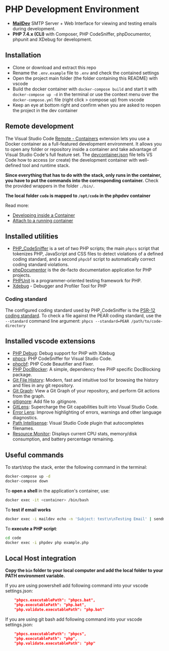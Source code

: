 # PHP Development Environment

* [**MailDev**](https://github.com/maildev/maildev) SMTP Server + Web Interface for viewing and testing emails during development.
* **PHP 7.4.x (CLI)** with Composer, PHP CodeSniffer, phpDocumentor, phpunit and XDebug for development.

## Installation

- Clone or download and extract this repo
- Rename the `.env.example` file to `.env` and check the contained settings
- Open the project main folder (the folder containing this README) with vscode
- Build the docker container with `docker-compose build` and start it with `docker-compose up -d` in the terminal or use the context menu over the `docker-compose.yml` file (right click > compose up) from vscode
- Keep an eye at bottom right and confirm when you are asked to reopen the project in the dev container

## Remote development

The Visual Studio Code [Remote - Containers](https://marketplace.visualstudio.com/items?itemName=ms-vscode-remote.remote-containers) extension lets you use a Docker container as a full-featured development environment. It allows you to open any folder or repository inside a container and take advantage of Visual Studio Code's full feature set. The [devcontainer.json](./.devcontainer.json) file tells VS Code how to access (or create) the development container with well-defined tool and runtime stack.

**Since everything that has to do with the stack, only runs in the container, you have to put the commands into the corresponding container.** Check the provided wrappers in the folder `./bin/`.

**The local folder `code` is mapped to `/opt/code` in the phpdev container**

Read more:

* [Developing inside a Container](https://code.visualstudio.com/docs/remote/containers)
* [Attach to a running container](https://code.visualstudio.com/docs/remote/attach-container)

## Installed utilities

* [PHP_CodeSniffer](https://github.com/squizlabs/PHP_CodeSniffer) is a set of two PHP scripts; the main `phpcs` script that tokenizes PHP, JavaScript and CSS files to detect violations of a defined coding standard, and a second `phpcbf` script to automatically correct coding standard violations.
* [phpDocumentor](https://www.phpdoc.org/) is the de-facto documentation application for PHP projects.
* [PHPUnit](https://phpunit.de/) is a programmer-oriented testing framework for PHP.
* [Xdebug](https://xdebug.org/) - Debugger and Profiler Tool for PHP

### Coding standard

The configured coding standard used by PHP_CodeSniffer is the [PSR-12 coding standard](https://www.php-fig.org/psr/psr-12/). To check a file against the PEAR coding standard, use the `--standard` command line argument: `phpcs --standard=PEAR /path/to/code-directory`

## Installed vscode extensions

* [PHP Debug](https://marketplace.visualstudio.com/items?itemName=xdebug.php-debug): Debug support for PHP with Xdebug
* [phpcs](https://marketplace.visualstudio.com/items?itemName=ikappas.phpcs): PHP CodeSniffer for Visual Studio Code.
* [phpcbf](https://marketplace.visualstudio.com/items?itemName=persoderlind.vscode-phpcbf): PHP Code Beautifier and Fixer.
* [PHP DocBlocker](https://marketplace.visualstudio.com/items?itemName=neilbrayfield.php-docblocker): A simple, dependency free PHP specific DocBlocking package.
* [Git File History](https://marketplace.visualstudio.com/items?itemName=pomber.git-file-history): Modern, fast and intuitive tool for browsing the history and files in any git repository.
* [Git Graph](https://marketplace.visualstudio.com/items?itemName=mhutchie.git-graph): View a Git Graph of your repository, and perform Git actions from the graph.
* [gitignore](https://marketplace.visualstudio.com/items?itemName=michelemelluso.gitignore): Add file to .gitignore.
* [GitLens](https://marketplace.visualstudio.com/items?itemName=eamodio.gitlens): Supercharge the Git capabilities built into Visual Studio Code.
* [Error Lens](https://marketplace.visualstudio.com/items?itemName=usernamehw.errorlens): Improve highlighting of errors, warnings and other language diagnostics.
* [Path Intellisense](https://marketplace.visualstudio.com/items?itemName=christian-kohler.path-intellisense): Visual Studio Code plugin that autocompletes filenames.
* [Resource Monitor](https://marketplace.visualstudio.com/items?itemName=mutantdino.resourcemonitor): Displays current CPU stats, memory/disk consumption, and battery percentage remaining.

## Useful commands

To start/stop the stack, enter the following command in the terminal:

```bash
docker-compose up -d
docker-compose down
```

To **open a shell** in the application's container, use:

```bash
docker exec -it <container> /bin/bash
```

To **test if email works**

```bash
docker exec -i maildev echo -n 'Subject: test\n\nTesting Email' | sendmail -v testuser@localhost.local
```

To **execute a PHP script**:

```bash
cd code
docker exec -i phpdev php example.php
```

## Local Host integration

**Copy the `bin` folder to your local computer and add the local folder to your PATH environment variable.**

If you are using powershell add following command into your vscode settings.json:

```json
    "phpcs.executablePath": "phpcs.bat",
    "php.executablePath": "php.bat",
    "php.validate.executablePath": "php.bat"
```

If you are using git bash add following command into your vscode settings.json:

```json
    "phpcs.executablePath": "phpcs",
    "php.executablePath": "php",
    "php.validate.executablePath": "php"
```
